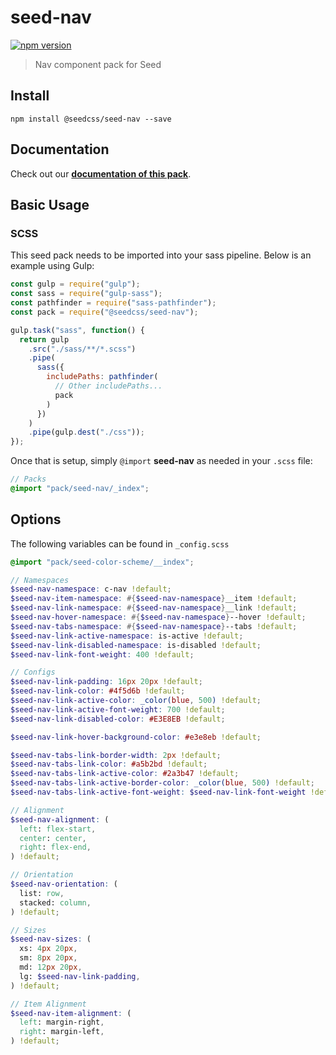 # seed-nav

[![npm version](https://badge.fury.io/js/%40seedcss%2Fseed-nav.svg)](https://badge.fury.io/js/%40seedcss%2Fseed-nav)

> Nav component pack for Seed

## Install

```
npm install @seedcss/seed-nav --save
```

## Documentation

Check out our **[documentation of this pack](http://developer.helpscout.net/seed/packs/seed-nav/)**.

## Basic Usage

### SCSS

This seed pack needs to be imported into your sass pipeline. Below is an example using Gulp:

```javascript
const gulp = require("gulp");
const sass = require("gulp-sass");
const pathfinder = require("sass-pathfinder");
const pack = require("@seedcss/seed-nav");

gulp.task("sass", function() {
  return gulp
    .src("./sass/**/*.scss")
    .pipe(
      sass({
        includePaths: pathfinder(
          // Other includePaths...
          pack
        )
      })
    )
    .pipe(gulp.dest("./css"));
});
```

Once that is setup, simply `@import` **seed-nav** as needed in your `.scss` file:

```scss
// Packs
@import "pack/seed-nav/_index";
```



## Options

The following variables can be found in `_config.scss`

```scss
@import "pack/seed-color-scheme/__index";

// Namespaces
$seed-nav-namespace: c-nav !default;
$seed-nav-item-namespace: #{$seed-nav-namespace}__item !default;
$seed-nav-link-namespace: #{$seed-nav-namespace}__link !default;
$seed-nav-hover-namespace: #{$seed-nav-namespace}--hover !default;
$seed-nav-tabs-namespace: #{$seed-nav-namespace}--tabs !default;
$seed-nav-link-active-namespace: is-active !default;
$seed-nav-link-disabled-namespace: is-disabled !default;
$seed-nav-link-font-weight: 400 !default;

// Configs
$seed-nav-link-padding: 16px 20px !default;
$seed-nav-link-color: #4f5d6b !default;
$seed-nav-link-active-color: _color(blue, 500) !default;
$seed-nav-link-active-font-weight: 700 !default;
$seed-nav-link-disabled-color: #E3E8EB !default;

$seed-nav-link-hover-background-color: #e3e8eb !default;

$seed-nav-tabs-link-border-width: 2px !default;
$seed-nav-tabs-link-color: #a5b2bd !default;
$seed-nav-tabs-link-active-color: #2a3b47 !default;
$seed-nav-tabs-link-active-border-color: _color(blue, 500) !default;
$seed-nav-tabs-link-active-font-weight: $seed-nav-link-font-weight !default;

// Alignment
$seed-nav-alignment: (
  left: flex-start,
  center: center,
  right: flex-end,
) !default;

// Orientation
$seed-nav-orientation: (
  list: row,
  stacked: column,
) !default;

// Sizes
$seed-nav-sizes: (
  xs: 4px 20px,
  sm: 8px 20px,
  md: 12px 20px,
  lg: $seed-nav-link-padding,
) !default;

// Item Alignment
$seed-nav-item-alignment: (
  left: margin-right,
  right: margin-left,
) !default;

```